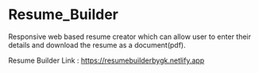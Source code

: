 # Resume_Builder
Responsive web based resume creator which can allow user to enter their details and download the resume as a document(pdf).

Resume Builder Link : https://resumebuilderbygk.netlify.app
